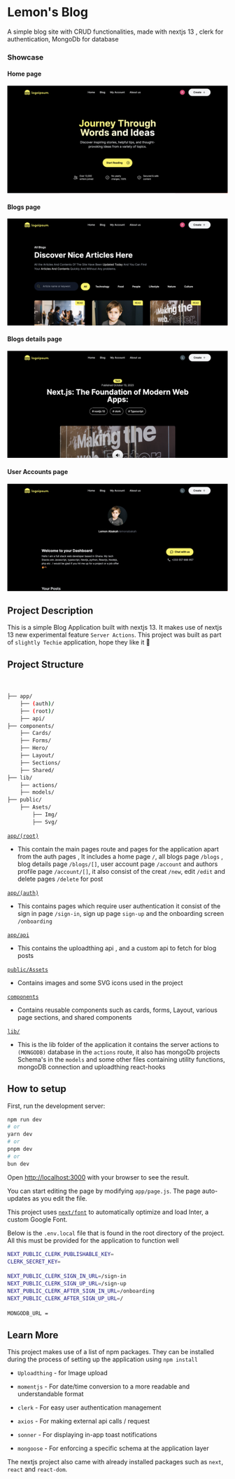 
# Lemon's Blog
A simple blog site with CRUD functionalities, made with nextjs 13 , clerk for authentication, MongoDb for database

### Showcase

#### Home page

![Home page](https://github.com/philemon1112/LemonBlog/blob/main/public/Assets/Img/home.png)

#### Blogs page
![Blogs page](https://github.com/philemon1112/LemonBlog/blob/main/public/Assets/Img/blogs.png)

#### Blogs details page
![blog details page](https://github.com/philemon1112/LemonBlog/blob/main/public/Assets/Img/blogDetails.png)
#### User Accounts page
![user accounts](https://github.com/philemon1112/LemonBlog/blob/main/public/Assets/Img/accounts.png)
## Project Description
This is a simple Blog Application built with nextjs 13. It makes use of nextjs 13 new experimental feature `Server Actions`. This project was built as part of `slightly Techie` application, hope they like it 🥺
## Project Structure

```bash


├── app/
    ├── (auth)/
    ├── (root)/
    ├── api/
├── components/
    ├── Cards/
    ├── Forms/
    ├── Hero/
    ├── Layout/
    ├── Sections/
    ├── Shared/
├── lib/
    ├── actions/
    ├── models/
├── public/
    ├── Asets/
        ├── Img/
        ├── Svg/


```

[`app/(root)`]("app/(root)")

- This contain the main pages route and pages for the application apart from the auth pages , It includes a home page `/`, all blogs page `/blogs` , blog details page `/blogs/[]`, user account page `/account` and authors profile page `/account/[]`, it also consist of the creat `/new`, edit `/edit` and delete pages `/delete` for post

[`app/(auth)`]("app/(auth)")
- This contains pages which require user authentication it consist of the sign in page `/sign-in`, sign up page `sign-up` and the onboarding screen `/onboarding`

[`app/api`]("app/(api)")
- This contains the uploadthing api , and a custom api to fetch for blog posts

[`public/Assets`]("./public/Assets")

- Contains images and some SVG icons used in the project

[`components`]("/components")

- Contains reusable components such as cards, forms, Layout, various page sections, and shared components

[`lib/`]("lib")

- This is the lib folder of the application it contains the server actions to `(MONGODB)` database in the `actions` route, it also has mongoDb projects Schema's in the `models` and some other files containing utility functions, mongoDB connection and uploadthing react-hooks


## How to setup

First, run the development server:

```bash
npm run dev
# or
yarn dev
# or
pnpm dev
# or
bun dev
```

Open [http://localhost:3000](http://localhost:3000) with your browser to see the result.

You can start editing the page by modifying `app/page.js`. The page auto-updates as you edit the file.

This project uses [`next/font`](https://nextjs.org/docs/basic-features/font-optimization) to automatically optimize and load Inter, a custom Google Font.

Below is the `.env.local` file that is found in the root directory of the project. All this must be provided for the application to function well

``` bash
NEXT_PUBLIC_CLERK_PUBLISHABLE_KEY=
CLERK_SECRET_KEY=

NEXT_PUBLIC_CLERK_SIGN_IN_URL=/sign-in
NEXT_PUBLIC_CLERK_SIGN_UP_URL=/sign-up
NEXT_PUBLIC_CLERK_AFTER_SIGN_IN_URL=/onboarding
NEXT_PUBLIC_CLERK_AFTER_SIGN_UP_URL=/

MONGODB_URL =

```

## Learn More

This project makes use of a list of npm packages. They can be installed during the process of setting up the application using `npm install`

- `Uploadthing` - for Image upload
- `momentjs` - For date/time conversion to a more readable and understandable format
- `clerk` - For easy user authentication management

- `axios` - For making external api calls / request

- `sonner` - For displaying in-app toast notifications 

- `mongoose` -  For enforcing a specific schema at the application layer

The nextjs project also came with already installed packages such as `next`, `react` and `react-dom`.



